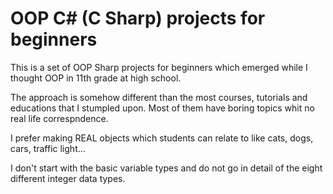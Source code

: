 # OOP C# (C Sharp) projects for beginners
This is a set of OOP Sharp projects for beginners which emerged while I thought OOP in 11th grade at high school.

The approach is somehow different than the most courses, tutorials and educations that I stumpled upon. Most of them have boring topics whit no real life correspndence.

I prefer making REAL objects which students can relate to like cats, dogs, cars, traffic light...

I don't start with the basic variable types and do not go in detail of the eight different integer data types.
